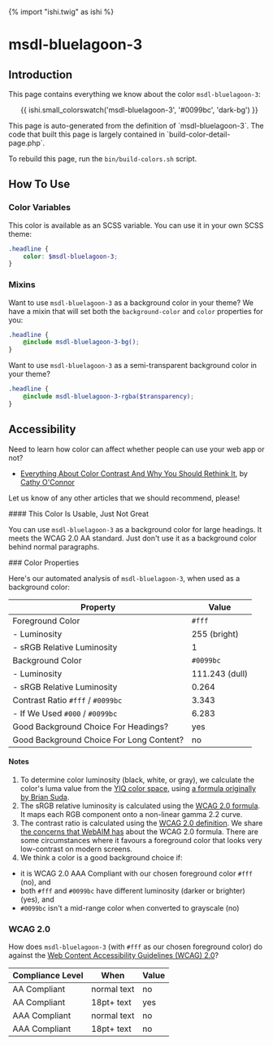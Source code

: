 {% import "ishi.twig" as ishi %}
# msdl-bluelagoon-3

## Introduction

This page contains everything we know about the color `msdl-bluelagoon-3`:

<div class="grid">
    <div class="cell">
        <div class="swatch">
            <ul>
                {{ ishi.small_colorswatch('msdl-bluelagoon-3', '#0099bc', 'dark-bg') }}
            </ul>
        </div>
    </div>
</div>

<div class="callout callout--info" markdown="1">
This page is auto-generated from the definition of `msdl-bluelagoon-3`. The code that built this page is largely contained in `build-color-detail-page.php`.

To rebuild this page, run the `bin/build-colors.sh` script.
</div>

## How To Use

### Color Variables

This color is available as an SCSS variable. You can use it in your own SCSS theme:

```scss
.headline {
    color: $msdl-bluelagoon-3;
}
```

### Mixins

Want to use `msdl-bluelagoon-3` as a background color in your theme? We have a mixin that will set both the `background-color` and `color` properties for you:

```scss
.headline {
    @include msdl-bluelagoon-3-bg();
}
```

Want to use `msdl-bluelagoon-3` as a semi-transparent background color in your theme?

```scss
.headline {
    @include msdl-bluelagoon-3-rgba($transparency);
}
```

## Accessibility

Need to learn how color can affect whether people can use your web app or not?

* [Everything About Color Contrast And Why You Should Rethink It](https://www.smashingmagazine.com/2014/10/color-contrast-tips-and-tools-for-accessibility/), by [Cathy O'Connor](http://www.twitter.com/cagocon)

Let us know of any other articles that we should recommend, please!
<div class="callout callout--warning" markdown="1">
#### This Color Is Usable, Just Not Great

You can use `msdl-bluelagoon-3` as a background color for large headings. It meets the WCAG 2.0 AA standard. Just don't use it as a background color behind normal paragraphs.
</div>
### Color Properties

Here's our automated analysis of `msdl-bluelagoon-3`, when used as a background color:

Property | Value
---------|------
Foreground Color | `#fff`
- Luminosity | 255 (bright)
- sRGB Relative Luminosity | 1
Background Color | `#0099bc`
- Luminosity | 111.243 (dull)
- sRGB Relative Luminosity | 0.264
Contrast Ratio `#fff` / `#0099bc` | 3.343
- If We Used `#000` / `#0099bc` | 6.283
Good Background Choice For Headings? | yes
Good Background Choice For Long Content? | no

#### Notes

1. To determine color luminosity (black, white, or gray), we calculate the color's luma value from the [YIQ color space](https://en.wikipedia.org/wiki/YIQ), using [a formula originally by Brian Suda](https://24ways.org/2010/calculating-color-contrast/).
1. The sRGB relative luminosity is calculated using the [WCAG 2.0 formula](https://www.w3.org/TR/WCAG20/#relativeluminancedef). It maps each RGB component onto a non-linear gamma 2.2 curve.
1. The contrast ratio is calculated using the [WCAG 2.0 definition](https://www.w3.org/TR/2008/REC-WCAG20-20081211/#contrast-ratiodef). We share [the concerns that WebAIM has](http://webaim.org/blog/wcag-2-1-feedback/) about the WCAG 2.0 formula. There are some circumstances where it favours a foreground color that looks very low-contrast on modern screens.
1. We think a color is a good background choice if:
  - it is WCAG 2.0 AAA Compliant with our chosen foreground color `#fff` (no), and
  - both `#fff` and `#0099bc` have different luminosity (darker or brighter) (yes), and
  - `#0099bc` isn't a mid-range color when converted to grayscale (no)

### WCAG 2.0

How does `msdl-bluelagoon-3` (with `#fff` as our chosen foreground color) do against the [Web Content Accessibility Guidelines (WCAG) 2.0](https://www.w3.org/TR/WCAG20/)?

Compliance Level | When | Value
-----------------|------|------
AA Compliant | normal text | no
AA Compliant | 18pt+ text | yes
AAA Compliant | normal text | no
AAA Compliant | 18pt+ text | no
